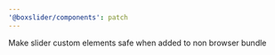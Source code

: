 ```yaml
---
'@boxslider/components': patch
---
```


Make slider custom elements safe when added to non browser bundle
